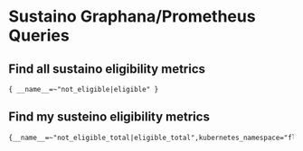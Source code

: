 # Sustaino Graphana/Prometheus Queries

## Find all sustaino eligibility metrics

```
{ __name__=~"not_eligible|eligible" }
```

## Find my susteino eligibility metrics

``` 
{__name__=~"not_eligible_total|eligible_total",kubernetes_namespace="florian"}
``` 